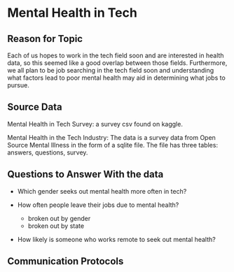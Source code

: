 # Mental Health in Tech

## Reason for Topic

Each of us hopes to work in the tech field soon and are interested in health data, so this seemed like a good overlap between those fields. Furthermore, we all plan to be
job searching in the tech field soon and understanding what factors lead to poor mental health may aid in determining what jobs to pursue.

## Source Data

Mental Health in Tech Survey: a survey csv found on kaggle.

Mental Health in the Tech Industry: The data is a survey data from Open Source Mental Illness in the form of a sqlite file. The file has three tables: answers, questions,
survey.

## Questions to Answer With the data

- Which gender seeks out mental health more often in tech?

- How often people leave their jobs due to mental health?

  - broken out by gender
  - broken out by state

- How likely is someone who works remote to seek out mental health?

## Communication Protocols
